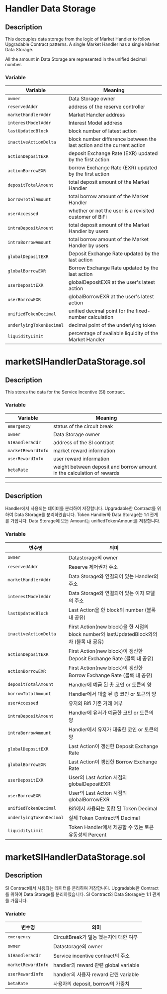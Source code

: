 # Handler Data Storage

## Description
This decouples data storage from the logic of Market Handler to follow Upgradable Contract patterns. A single Market Handler has a single Market Data Storage.

All the amount in Data Storage are represented in the unified decimal number.

### Variable
| Variable | Meaning |
|---|---|
| `owner` | Data Storage owner |
| `reservedAddr` | address of the reserve controller |
| `marketHandlerAddr` | Market Handler address  |
| `interestModelAddr` | Interest Model address  |
| `lastUpdatedBlock` | block number of latest action  |
| `inactiveActionDelta` | block number difference between the last action and the current action |
| `actionDepositEXR` | deposit Exchange Rate (EXR) updated by the first action |
| `actionBorrowEXR` | borrow Exchange Rate (EXR) updated by the first action |
| `depositTotalAmount` | total deposit amount of the Market Handler |
| `borrowTotalAmount` |  total borrow amount of the Market Handler |
| `userAccessed` | whether or not the user is a revisited customer of BiFi |
| `intraDepositAmount` | total deposit amount of the Market Handler by users  |
| `intraBorrowAmount` | total borrow amount of the Market Handler by users |
| `globalDepositEXR` | Deposit Exchange Rate updated by the last action |
| `globalBorrowEXR` | Borrow Exchange Rate updated by the last action|
| `userDepositEXR` | globalDepositEXR at the user's latest action |
| `userBorrowEXR` | globalBorrowEXR at the user's latest action |
| `unifiedTokenDecimal` | unified decimal point for the fixed-number calculation |
| `underlyingTokenDecimal` | decimal point of the underlying token |
| `liquidityLimit` | percentage of available liquidity of the Market Handler |


# marketSIHandlerDataStorage.sol
## Description
This stores the data for the Service Incentive (SI) contract.

### Variable
| Variable | Meaning |
|---|---|
| `emergency` | status of the circuit break |
| `owner` | Data Storage owner |
| `SIHandlerAddr` | address of the SI contract |
| `marketRewardInfo` | market reward information |
| `userRewardInfo` | user reward information |
| `betaRate` | weight between deposit and borrow amount in the calculation of rewards |

---

## Description
Handler에서 사용되는 데이터를 분리하여 저장합니다.
Upgradable한 Contract를 위하여 Data Storage를 분리하였습니다. Token Handler와 Data Storage는 1:1
관계를 가집니다.
Data Storage에 모든 Amount는 unifiedTokenAmount를 저장합니다.

### Variable
| 변수명 | 의미 |
|---|---|
| `owner` | Datastorage의 owner |
| `reservedAddr` | Reserve 제어권자 주소 |
| `marketHandlerAddr` | Data Storage와 연결되어 있는 Handler의 주소 |
| `interestModelAddr` | Data Storage와 연결되어 있는 이자 모델의 주소 |
| `lastUpdatedBlock` | Last Action을 한 block의 number (블록 내 공유) |
| `inactiveActionDelta` | First Action(new block)을 한 시점의 block number와 lastUpdatedBlock와의 차 (블록 내 공유) |
| `actionDepositEXR` | First Action(new block)이 갱신한 Deposit Exchange Rate (블록 내 공유)
| `actionBorrowEXR` | First Action(new block)이 갱신한 Borrow Exchange Rate (블록 내 공유)
| `depositTotalAmount` | Handler에 예금 된 총 코인 or 토큰의 양 |
| `borrowTotalAmount` | Handler에서 대출 된 총 코인 or 토큰의 양|
| `userAccessed` | 유저의 Bifi 기존 거래 여부 |
| `intraDepositAmount` | Handler에 유저가 예금한 코인 or 토큰의 양 |
| `intraBorrowAmount` | Handler에서 유저가 대출한 코인 or 토큰의 양 |
| `globalDepositEXR` | Last Action이 갱신한 Deposit Exchange Rate |
| `globalBorrowEXR` | Last Action이 갱신한 Borrow Exchange Rate |
| `userDepositEXR` | User의 Last Action 시점의 globalDepositEXR |
| `userBorrowEXR` | User의 Last Action 시점의 globalBorrowEXR |
| `unifiedTokenDecimal` | Bifi에서 사용되는 통합 된 Token Decimal |
| `underlyingTokenDecimal` | 실제 Token Contract의 Decimal |
| `liquidityLimit` | Token Handler에서 제공할 수 있는 토큰 유동성의 Percent |


# marketSIHandlerDataStorage.sol
## Description
SI Contract에서 사용되는 데이터를 분리하여 저장합니다.
Upgradable한 Contract를 위하여 Data Storage를 분리하였습니다. SI Contract와 Data Storage는 1:1
관계를 가집니다.

### Variable
| 변수명 | 의미 |
|---|---|
| `emergency` | CircuitBreak가 발동 했는지에 대한 여부 |
| `owner` | Datastorage의 owner |
| `SIHandlerAddr` | Service incentive contract의 주소 |
| `marketRewardInfo` | handler의 reward 관련 global variable |
| `userRewardInfo` | handler의 사용자 reward 관련 variable |
| `betaRate` | 사용자의 deposit, borrow의 가중치 |
